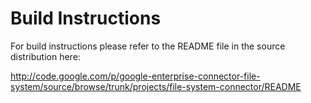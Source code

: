 # Build Instructions #

For build instructions please refer to the README file in the source distribution here:

http://code.google.com/p/google-enterprise-connector-file-system/source/browse/trunk/projects/file-system-connector/README